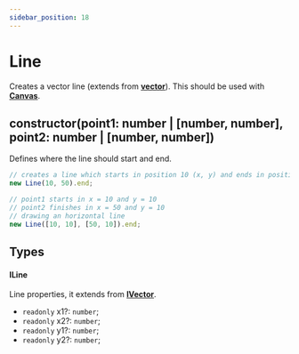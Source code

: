 ```yaml
---
sidebar_position: 18
---
```


# Line

Creates a vector line (extends from **[vector](./vector.md)**). This should be used with **[Canvas](./canvas.md)**.

## constructor(point1: number | [number, number], point2: number | [number, number])

Defines where the line should start and end.

```typescript
// creates a line which starts in position 10 (x, y) and ends in position 50 (x, y), drawing a diagonal line
new Line(10, 50).end;

// point1 starts in x = 10 and y = 10
// point2 finishes in x = 50 and y = 10
// drawing an horizontal line
new Line([10, 10], [50, 10]).end;
```

## Types

#### ILine

Line properties, it extends from **[IVector](./canvas.md#ivector)**.

* `readonly` x1?: `number`;
* `readonly` x2?: `number`;
* `readonly` y1?: `number`;
* `readonly` y2?: `number`;
